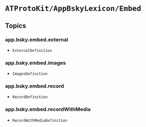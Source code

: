 # ``ATProtoKit/AppBskyLexicon/Embed``

## Topics

### app.bsky.embed.external

- ``ExternalDefinition``

### app.bsky.embed.images

- ``ImagesDefinition``

### app.bsky.embed.record

- ``RecordDefinition``

### app.bsky.embed.recordWithMedia

- ``RecordWithMediaDefinition``
